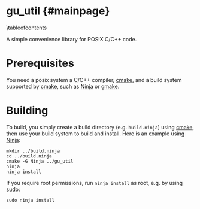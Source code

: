 gu_util {#mainpage}
===================
\tableofcontents

A simple convenience library for POSIX C/C++ code.

# Prerequisites

You need a posix system a C/C++ compiler, [cmake](https://cmake.org),
and a build system supported by [cmake](https://cmake.org), such as
[Ninja](https://ninja-build.org) or
[gmake](https://www.gnu.org/software/make/).

# Building

To build, you simply create a build directory (e.g. `build.ninja`)
using [cmake](https://cmake.org), then use your build system to
build and install. Here is an example using
[Ninja](https://ninja-build.org):

	mkdir ../build.ninja
	cd ../build.ninja
	cmake -G Ninja ../gu_util
	ninja
	ninja install

If you require root permissions, run `ninja install` as root,
e.g. by using [sudo](https://www.sudo.ws):

	sudo ninja install
